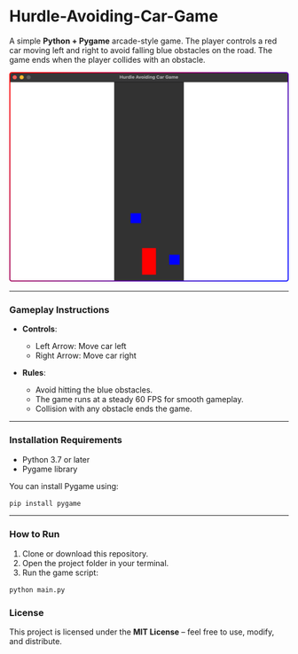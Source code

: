 # Hurdle-Avoiding-Car-Game

A simple **Python + Pygame** arcade-style game. The player controls a red car moving left and right to avoid falling blue obstacles on the road. The game ends when the player collides with an obstacle.

![Preview](./assets/preview.png)

---

### Gameplay Instructions  

- **Controls**:  
  - Left Arrow: Move car left  
  - Right Arrow: Move car right  

- **Rules**:  
  - Avoid hitting the blue obstacles.  
  - The game runs at a steady 60 FPS for smooth gameplay.  
  - Collision with any obstacle ends the game.  

---

### Installation Requirements  

- Python 3.7 or later  
- Pygame library  

You can install Pygame using:  

```bash
pip install pygame
```


---

### How to Run  

1. Clone or download this repository.  
2. Open the project folder in your terminal.  
3. Run the game script:  

```bash
python main.py
```


### License  

This project is licensed under the **MIT License** – feel free to use, modify, and distribute.  
